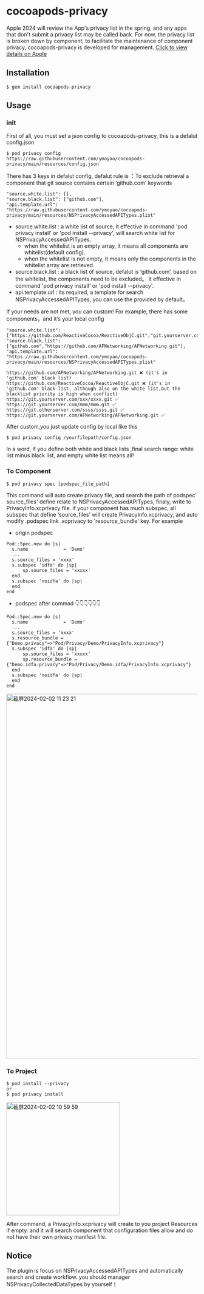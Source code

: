 # cocoapods-privacy

Apple 2024 will review the App's privacy list in the spring, and any apps that don't submit a privacy list may be called back. For now, the privacy list is broken down by component, to facilitate the maintenance of component privacy, cocoapods-privacy is developed for management.
[Click to view details on Apple](https://developer.apple.com/documentation/bundleresources/privacy_manifest_files)

## Installation
```
$ gem install cocoapods-privacy
```

## Usage
### init
First of all, you must set a json config to cocoapods-privacy, this is a defalut config.json
```
$ pod privacy config https://raw.githubusercontent.com/ymoyao/cocoapods-privacy/main/resources/config.json
```

There has 3 keys in defalut config, defalut rule is ：To exclude retrieval a component that git source contains certain ‘github.com’ keywords
```
"source.white.list": [],
"source.black.list": ["github.com"], 
"api.template.url": "https://raw.githubusercontent.com/ymoyao/cocoapods-privacy/main/resources/NSPrivacyAccessedAPITypes.plist"
```
* source.white.list : a white list of source, it effective in command 'pod privacy install' or 'pod install --privacy', will search white list for NSPrivacyAccessedAPITypes.
  * when the whitelist is an empty array, it means all components are whitelist(default config).
  * when the whitelist is not empty, it means only the components in the whitelist array are retrieved.
* source.black.list : a black list of source, defalut is ‘github.com’, based on the whitelist, the components need to be excluded。 it effective in command 'pod privacy install' or 'pod install --privacy'. 
* api.template.url : its required, a template for search NSPrivacyAccessedAPITypes, you can use the provided by default。

If your needs are not met, you can custom! For example, there has some components，and it‘s your local config
```
"source.white.list": ["https://github.com/ReactiveCocoa/ReactiveObjC.git","git.yourserver.com","git.otherserver.com"],
"source.black.list": ["github.com","https://github.com/AFNetworking/AFNetworking.git"], 
"api.template.url": "https://raw.githubusercontent.com/ymoyao/cocoapods-privacy/main/resources/NSPrivacyAccessedAPITypes.plist"
```

```
https://github.com/AFNetworking/AFNetworking.git ❌ (it's in 'github.com' black list)
https://github.com/ReactiveCocoa/ReactiveObjC.git ❌ (it's in 'github.com' black list, although also on the white list,but the blacklist priority is high when conflict)
https://git.yourserver.com/xxx/xxxx.git ✅
https://git.yourserver.com/mmm/mmm.git ✅
https://git.otherserver.com/ssss/ssss.git ✅
https://git.yourserver.com/AFNetworking/AFNetworking.git ✅
```

After custom,you just update config by local like this
```
$ pod privacy config /yourfilepath/config.json
```
In a word, if you define both white and black lists ,final search range: white list minus black list, and empty white list means all!


### To Component
```
$ pod privacy spec [podspec_file_path]
```
This command will auto create privacy file, and search the path of podspec' source_files' define relate to NSPrivacyAccessedAPITypes, finaly, write to PrivacyInfo.xcprivacy file.
if your component has much subspec,  all subspec that define ‘source_files’ will create PrivacyInfo.xcprivacy, and auto modify .podspec link .xcprivacy to 'resource_bundle' key.
For example
* origin podspec

```
Pod::Spec.new do |s|
  s.name             = 'Demo'
  ...
  s.source_files = 'xxxx'
  s.subspec 'idfa' do |sp|
      sp.source_files = 'xxxxx'
  end
  s.subspec 'noidfa' do |sp|
  end
end

```

* podspec after commad  👇👇👇👇👇👇
```
Pod::Spec.new do |s|
  s.name             = 'Demo'
  ...
  s.source_files = 'xxxx'
  s.resource_bundle = {"Demo.privacy"=>"Pod/Privacy/Demo/PrivacyInfo.xcprivacy"}
  s.subspec 'idfa' do |sp|
      sp.source_files = 'xxxxx'
      sp.resource_bundle = {"Demo.idfa.privacy"=>"Pod/Privacy/Demo.idfa/PrivacyInfo.xcprivacy"}
  end
  s.subspec 'noidfa' do |sp|
  end
end
```
<img width="961" alt="截屏2024-02-02 11 23 21" src="https://github.com/ymoyao/cocoapods-privacy/assets/13619221/a6678c8e-c4aa-4f7d-8881-657c6d703657">


    
### To Project
```
$ pod install --privacy
or
$ pod privacy install
```
<img width="298" alt="截屏2024-02-02 10 59 59" src="https://github.com/ymoyao/cocoapods-privacy/assets/13619221/c6f10e36-0f62-497a-93d4-f8b336dc8df4">

After command, a PrivacyInfo.xcprivacy will create to you project Resources if empty. and it will search component that configuration files allow and do not have their own privacy manifest file.

## Notice
The plugin is focus on NSPrivacyAccessedAPITypes and automatically search and create workflow.
you should manager NSPrivacyCollectedDataTypes by yourself！
    

